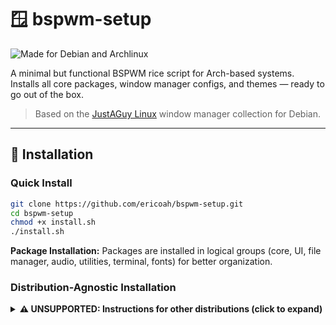 # 🪟 bspwm-setup

![Made for Debian and Archlinux](https://img.shields.io/badge/Made%20for-Debian-A81D33?style=for-the-badge&logo=debian&logoColor=white)

A minimal but functional BSPWM rice script for Arch-based systems.  
Installs all core packages, window manager configs, and themes — ready to go out of the box.

> Based on the [JustAGuy Linux](https://github.com/drewgrif) window manager collection for Debian.

---

## 🚀 Installation

### Quick Install
```bash
git clone https://github.com/ericoah/bspwm-setup.git
cd bspwm-setup
chmod +x install.sh
./install.sh
```

**Package Installation:** Packages are installed in logical groups (core, UI, file manager, audio, utilities, terminal, fonts) for better organization.

### Distribution-Agnostic Installation

<details>
<summary><strong>⚠️ UNSUPPORTED: Instructions for other distributions (click to expand)</strong></summary>

**IMPORTANT:** These instructions are provided as-is for advanced users. Non-Debian distributions are **NOT officially supported**. Package names and availability may vary. Use at your own risk.

**Arch Linux:**
```bash
# Install dependencies (package names may differ)
sudo pacman -S bspwm sxhkd polybar rofi dunst picom thunar \
  xorg-xbacklight pamixer pavucontrol feh flameshot firefox \
  network-manager-applet xfce4-power-manager ttf-font-awesome

# Copy configuration files
./install.sh --only-config
```
```

**Note:** The script can be run from any location - it automatically detects its directory.

---

## 📦 What It Installs

| Component             | Purpose                          |
|------------------------|----------------------------------|
| `bspwm`               | Tiling window manager            |
| `sxhkd`               | Hotkey daemon                    |
| `picom`               | Compositor for transparency      |
| `polybar`             | Status bar                       |
| `rofi`                | Application launcher             |
| `dunst`               | Notifications                    |
| `firefox`             | Default web browser              |
| `thunar` + plugins    | File manager                     |
| `pipewire`            | Audio handling                   |
| `flameshot`,          | Screenshot tools                 |
| `micro`               | Terminal text editor             |
| `qimgv`               | Lightweight image viewer         |

---

## 🔑 Keybindings Overview

| Key Combo              | Action                                |
|------------------------|----------------------------------------|
| `Super + Enter`        | Launch terminal (wezterm)              |
| `Super + Shift + Enter`| Toggle scratchpad terminal             |
| `Super + Space`        | Launch rofi                            |
| `Super + Q`            | Close focused window                   |
| `Super + H`            | Help via keybind viewer                |
| `Super + V`            | Audio mixer (pulsemixer) in scratchpad |
| `Super + Shift + R`    | Restart bspwm                          |
| `Super + 1-9,0,-,=`    | Switch to workspace 1-12               |
| `Super + Shift + 1-9,0,-,=` | Move window to workspace 1-12      |

Keybindings are configured via:

- `~/.config/sxhkd/sxhkdrc`
- `~/.config/bspwm/scripts/help` (run manually or with `Super + H`)

---

## 📂 Configuration Files

```
~/.config/bspwm/
├── bspwmrc                # Main bspwm config
├── sxhkd/
│   └── sxhkdrc            # Keybinding configuration
├── polybar/
│   ├── config.ini
│   └── launch.sh
├── dunst/
│   └── dunstrc
├── rofi/
│   ├── config.rasi
│   └── theme.rasi
├── scripts/
│   ├── changevolume
│   ├── autoresize.sh
│   ├── power
│   ├── scratchpad
│   └── help
├── wallpaper/
│   └── (wallpaper images)
```
